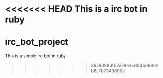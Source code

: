 <<<<<<< HEAD
This is a irc bot in ruby
=======
irc_bot_project
===============
This is a simple irc bot in ruby
>>>>>>> 39283886fb7e78e16a1544d98e2b6c7b7343890e
